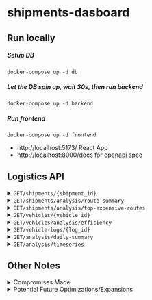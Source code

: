 # shipments-dasboard

## Run locally
##### Setup DB
`docker-compose up -d db`
##### Let the DB spin up, wait 30s, then run backend
`docker-compose up -d backend`
##### Run frontend
`docker-compose up -d frontend`

- http://localhost:5173/ React App
- http://localhost:8000/docs for openapi spec



## Logistics API

<details>
 <summary><code>GET</code><code>/shipments/{shipment_id}</code></summary>

##### Summary: get shipment by id

Get Shipment

##### Parameters

| Name | Located in | Required | Schema |
| ---- | ---------- | -------- | ---- |
| shipment_id | path | Yes | string |

##### Responses

```json
{
  "shipment_id": "string",
  "origin": "string",
  "destination": "string",
  "weight": 0,
  "cost": 0,
  "delivery_time": 0,
  "log_id": "string"
}
```

| Code | Description |
| ---- | ----------- |
| 200 | Successful Response |
| 422 | Validation Error |
| 404 | Not Found |

</details>

<details>
 <summary><code>GET</code><code>/shipments/analysis/route-summary</code></summary>

##### Summary: get key metrics for a route

Get Route Summary

##### Parameters

| Name | Located in | Description | Required | Schema |
| ---- | ---------- | ----------- | -------- | ---- |
| origin | query | origin city | Yes | string |
| destination | query | destination city | Yes | string |

##### Responses

```json
{
  "origin": "string",
  "destination": "string",
  "average_delivery_time": 0,
  "total_cost": 0,
  "num_deliveries": 0
}
```

| Code | Description |
| ---- | ----------- |
| 200 | Successful Response |
| 422 | Validation Error |
| 404 | Not Found |

</details>
<details>
 <summary><code>GET</code><code>/shipments/analysis/top-expensive-routes</code></summary>
  
##### Summary: get most expensive routes

Get Top Expensive Routes

##### Parameters

| Name | Located in | Description | Required | Schema |
| ---- | ---------- | ----------- | -------- | ---- |
| limit | query | Number of routes | No | integer |

##### Responses

```json
{
  "data": [
    {
      "origin": "string",
      "destination": "string",
      "total_cost": 0,
      "num_deliveries": 0
    }
  ]
}
```

| Code | Description |
| ---- | ----------- |
| 200 | Successful Response |
| 422 | Validation Error |

</details>
<details>
 <summary><code>GET</code><code>/vehicles/{vehicle_id}</code></summary>

##### Summary: get vehicle by id

Get Vehicle

##### Parameters

| Name | Located in  | Required | Schema |
| ---- | ----------  | -------- | ---- |
| vehicle_id | path | Yes | string |

##### Responses

```json
{
  "vehicle_id": "string",
  "name": "string",
  "total_mileage": 0
}
```

| Code | Description |
| ---- | ----------- |
| 200 | Successful Response |
| 422 | Validation Error |
| 404 | Not Found |

</details>
<details>
 <summary><code>GET</code><code>/vehicles/analysis/efficiency</code></summary>

##### Summary: get vehicles and metrics

Vehicle Efficiency

##### Parameters

| Name | Located in | Description | Required | Schema |
| ---- | ---------- | ----------- | -------- | ---- |
| limit | query | Number of vehicles | No | integer |
| offset | query | page offset value | No | integer |

##### Responses

```json
{
  "data": [
    {
      "vehicle_id": "string",
      "total_mileage": 0,
      "total_fuel_used": 0,
      "fuel_efficiency": 0
    }
  ]
}
```

| Code | Description |
| ---- | ----------- |
| 200 | Successful Response |
| 422 | Validation Error |

</details>
<details>
 <summary><code>GET</code><code>/vehicle-logs/{log_id}</code></summary>

##### Summary: get vehicle log by id

Get Vehicle Log

##### Parameters

| Name | Located in  | Required | Schema |
| ---- | ----------  | -------- | ---- |
| log_id | path  | Yes | string |

##### Responses

```json
{
  "log_id": "string",
  "vehicle_id": "string",
  "trip_date": "2025-02-20",
  "mileage": 0,
  "fuel_used": 0
}
```

| Code | Description |
| ---- | ----------- |
| 200 | Successful Response |
| 422 | Validation Error |
| 404 | Not Found |

</details>
<details>
 <summary><code>GET</code><code>/analysis/daily-summary</code></summary>

##### Summary: get daily summary metrics

Daily Summary

##### Parameters

| Name | Located in | Description | Required | Schema |
| ---- | ---------- | ----------- | -------- | ---- |
| summary_date | query | Date in YYYY-MM-DD format | Yes | date |

##### Responses

```json
{
  "date": "2025-02-20",
  "num_shipments": 0,
  "total_vehicles_used": 0,
  "total_mileage": 0,
  "total_fuel_used": 0
}
```

| Code | Description |
| ---- | ----------- |
| 200 | Successful Response |
| 422 | Validation Error |
| 404 | Not Found |

</details>
<details>
 <summary><code>GET</code><code>/analysis/timeseries</code></summary>

##### Summary: get daily summary metrics time series

Get Summary Timeseries

##### Parameters

| Name | Located in | Description | Required | Schema |
| ---- | ---------- | ----------- | -------- | ---- |
| range | query | Number of days to retrieve (7 or 30) | No | integer |

##### Responses

```json
{
  "data": [
    {
      "date": "2025-02-20",
      "num_shipments": 0,
      "total_vehicles_used": 0,
      "total_fuel_used": 0,
      "total_mileage": 0
    }
  ]
}
```

| Code | Description |
| ---- | ----------- |
| 200 | Successful Response |
| 422 | Validation Error |

</details>

## Other Notes

<details>
 <summary>Compromises Made</summary>
 
#### Due to the time constraints I had and the nature of a take-home assignment, various compromises were made during development:

- opted for raw SQL queries vs setting up schema migrations
- opted for manual testing vs setting up a testing suite with unit and integration tests
- opted for simpler, more standard REST endpoints
- opted for synchronous database operations
- very basic FE

</details>

<details>
 <summary>Potential Future Optimizations/Expansions</summary>

- Database connection pooling
- Caching expensive queries with Redis
- Caching API responses
- Async db queries
- API authentication
- Admin Page

</details>

